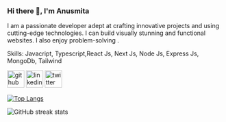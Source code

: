 ### Hi there 👋, I'm Anusmita


I am a passionate developer adept at crafting innovative projects and using cutting-edge technologies. I can build visually stunning and functional websites. I also enjoy problem-solving .

Skills: Javacript, Typescript,React Js, Next Js, Node Js, Express Js, MongoDb, Tailwind



[<img src='https://cdn.jsdelivr.net/npm/simple-icons@3.0.1/icons/github.svg' alt='github' height='40'>](https://github.com/anuHait)  [<img src='https://cdn.jsdelivr.net/npm/simple-icons@3.0.1/icons/linkedin.svg' alt='linkedin' height='40'>](https://www.linkedin.com/in/anusmita-hait/)  [<img src='https://cdn.jsdelivr.net/npm/simple-icons@3.0.1/icons/twitter.svg' alt='twitter' height='40'>](https://twitter.com/anusmita_hait)  

[![Top Langs](https://github-readme-stats.vercel.app/api/top-langs/?username=anuHait)](https://github.com/anuraghazra/github-readme-stats)

![GitHub streak stats](https://streak-stats.demolab.com/?user=anuHait)  


